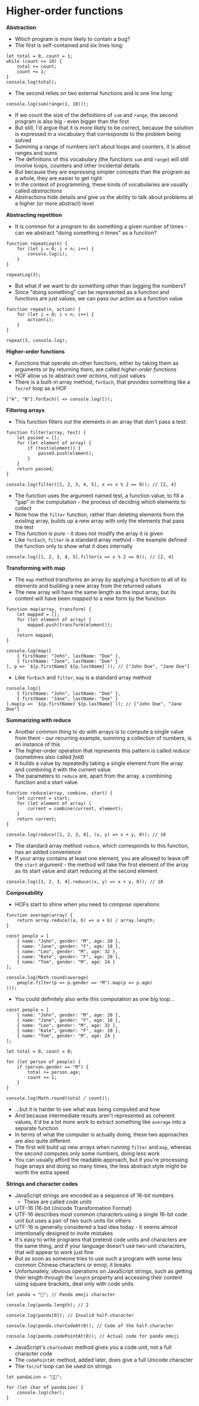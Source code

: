 # Higher-order functions

**Abstraction**

- Which program is more likely to contain a bug?
- The first is self-contained and six lines long:

```
let total = 0, count = 1;
while (count <= 10) {
	total += count;
	count += 1;
}
console.log(total);
```

- The second relies on two external functions and is one line long:

```
console.log(sum(range(1, 10)));
```

- If we count the size of the definitions of `sum` and `range`, the second program is also big - even bigger than the first
- But still, I'd argue that it is more likely to be correct, because the solution is expressed in a vocabulary that corresponds to the problem being solved
- Summing a range of numbers isn't about loops and counters, it is about ranges and sums
- The definitions of this vocabulary (the functions `sum` and `range`) will still involve loops, counters and other incidental details
- But because they are expressing simpler concepts than the program as a whole, they are easier to get right
- In the context of programming, these kinds of vocabularies are usually called *abstractions*
- Abstractions hide details and give us the ability to talk about problems at a higher (or more abstract) level

**Abstracting repetition**

- It is common for a program to do something a given number of times - can we abstract "doing something *n* times" as a function?

```
function repeatLog(n) {
	for (let i = 0; i < n; i++) {
		console.log(i);
	}
}

repeatLog(3);
```

- But what if we want to do something other than logging the numbers?
- Since "doing something" can be represented as a function and functions are just values, we can pass our action as a function value

```
function repeat(n, action) {
	for (let i = 0; i < n; i++) {
		action(i);
	}
}

repeat(3, console.log);
```

**Higher-order functions**

- Functions that operate on other functions, either by taking them as arguments or by returning them, are called *higher-order functions*
- HOF allow us to abstract over *actions*, not just values
- There is a built-in array method, `forEach`, that provides something like a `for/of` loop as a HOF

```
["A", "B"].forEach(l => console.log(l));
```

**Filtering arrays**

- This function filters out the elements in an array that don't pass a test:

```
function filter(array, test) {
	let passed = [];
	for (let element of array) {
		if (test(element)) {
			passed.push(element);
		}
	}
	return passed;
}

console.log(filter([1, 2, 3, 4, 5], x => x % 2 == 0)); // [2, 4]
```

- The function uses the argument named test, a function value, to fill a "gap" in the computation - the process of deciding which elements to collect
- Note how the `filter` function, rather than deleting elements from the existing array, builds up a new array with only the elements that pass the test
- This function is *pure* - it does not modify the array it is given
- Like `forEach`, `filter` is a standard array method - the example defined the function only to show what it does internally

```
console.log([1, 2, 3, 4, 5].filter(x => x % 2 == 0)); // [2, 4]
```

**Transforming with map**

- The `map` method transforms an array by applying a function to all of its elements and building a new array from the returned values
- The new array will have the same length as the input array, but its content will have been *mapped* to a new form by the function

```
function map(array, transform) {
	let mapped = [];
	for (let element of array) {
		mapped.push(transform(element));
	}
	return mapped;
}

console.log(map([
	{ firstName: "John", lastName: "Doe" },
	{ firstName: "Jane", lastName: "Doe" }
], p => `${p.firstName} ${p.lastName}`)); // ["John Doe", "Jane Doe"]
```

- Like `forEach` and `filter`, `map` is a standard array method

```
console.log([
	{ firstName: "John", lastName: "Doe" },
	{ firstName: "Jane", lastName: "Doe" }
].map(p => `${p.firstName} ${p.lastName}`)); // ["John Doe", "Jane Doe"]
```

**Summarizing with reduce**

- Another common thing to do with arrays is to compute a single value from them - our recurring example, summing a collection of numbers, is an instance of this
- The higher-order operation that represents this pattern is called *reduce* (sometimes also called *fold*)
- It builds a value by repeatedly taking a single element from the array and combining it with the current value
- The parameters to `reduce` are, apart from the array, a combining function and a start value

```
function reduce(array, combine, start) {
	let current = start;
	for (let element of array) {
		current = combine(current, element);
	}
	return current;
}

console.log(reduce([1, 2, 3, 4], (x, y) => x + y, 0)); // 10
```

- The standard array method `reduce`, which corresponds to this function, has an added convenience
- If your array contains at least one element, you are allowed to leave off the `start` argument - the method will take the first element of the array as its start value and start reducing at the second element

```
console.log([1, 2, 3, 4].reduce((x, y) => x + y, 0)); // 10
```

**Composability**

- HOFs start to shine when you need to *compose* operations

```
function average(array) {
	return array.reduce((a, b) => a + b) / array.length;
}

const people = [
	{ name: "John", gender: "M", age: 20 },
	{ name: "Jane", gender: "F", age: 18 },
	{ name: "Leo", gender: "M", age: 32 },
	{ name: "Kate", gender: "F", age: 20 },
	{ name: "Tom", gender: "M", age: 24 }
];

console.log(Math.round(average(
	people.filter(p => p.gender == "M").map(p => p.age)
)));
```

- You could definitely also write this computation as one big loop...

```
const people = [
	{ name: "John", gender: "M", age: 20 },
	{ name: "Jane", gender: "F", age: 18 },
	{ name: "Leo", gender: "M", age: 32 },
	{ name: "Kate", gender: "F", age: 20 },
	{ name: "Tom", gender: "M", age: 24 }
];

let total = 0, count = 0;

for (let person of people) {
	if (person.gender == "M") {
		total += person.age;
		count += 1;
	}
}

console.log(Math.round(total / count));
```

- ...but it is harder to see what was being computed and how
- And because intermediate results aren't represented as coherent values, it'd be a lot more work to extract something like `average` into a separate function
- In terms of what the computer is actually doing, these two approaches are also quite different
- The first will build up new arrays when running `filter` and `map`, whereas the second computes only some numbers, doing less work
- You can usually afford the readable approach, but if you're processing huge arrays and doing so many times, the less abstract style might be worth the  extra speed

**Strings and character codes**

- JavaScript strings are encoded as a sequence of 16-bit numbers
	- These are called *code units*
- UTF-16 (16-bit Unicode Transformation Format)
- UTF-16 describes most common characters using a single 16-bit code unit but uses a pair of two such units for others
- UTF-16 is generally considered a bad idea today - it seems almost intentionally designed to invite mistakes
- It's easy to write programs that pretend code units and characters are the same thing, and if your language doesn't use two-unit characters, that will appear to work just fine
- But as soon as someone tries to use such a program with some less common Chinese characters or emoji, it breaks
- Unfortunately, obvious operations on JavaScript strings, such as getting their length through the `length` property and accessing their content using square brackets, deal only with code units

```
let panda = "🐼"; // Panda emoji character

console.log(panda.length); // 2

console.log(panda[0]); // Invalid half-character

console.log(panda.charCodeAt(0)); // Code of the half-character

console.log(panda.codePointAt(0)); // Actual code for panda emoji
```

- JavaScript's `charCodeAt` method gives you a code unit, not a full character code
- The `codePointAt` method, added later, does give a full Unicode character
- The `for/of` loop can be used on strings

```
let pandaLion = "🐼🦁";

for (let char of pandaLion) {
	console.log(char);
}
```
